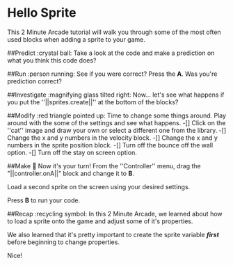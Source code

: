 # Hello Sprite
This 2 Minute Arcade tutorial will walk you through some of the most often used blocks when adding a sprite to your game.

##Predict :crystal ball:
Take a look at the code and make a prediction on what you think this code does?

##Run :person running:
See if you were correct? Press the **A**. Was you're prediction correct?

##Investigate :magnifying glass tilted right:
Now... let's see what happens if you put the ''||sprites.create||'' at the bottom of the blocks?

##Modify :red triangle pointed up:
Time to change some things around. Play around with the some of the settings and see what happens.
-[] Click on the ''cat'' image and draw your own or select a different one from the library.
-[] Change the x and y numbers in the velocity block.
-[] Change the x and y numbers in the sprite position block.
-[] Turn off the bounce off the wall option.
-[] Turn off the stay on screen option.

##Make :brain:
Now it's your turn! From the ''Controller'' menu, drag the "||controller.onA||" block and change it to **B**.

Load a second sprite on the screen using your desired settings.

Press **B** to run your code.

##Recap :recycling symbol:
In this 2 Minute Arcade, we learned about how to load a sprite onto the game and adjust some of it's properties.

We also learned that it's pretty important to create the sprite variable ***first*** before beginning to change properties.

Nice!